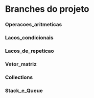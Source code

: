# Branches do projeto

### Operacoes_aritmeticas
### Lacos_condicionais
### Lacos_de_repeticao
### Vetor_matriz
### Collections
### Stack_e_Queue
